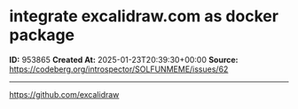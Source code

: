 # integrate excalidraw.com as docker package

**ID:** 953865
**Created At:** 2025-01-23T20:39:30+00:00
**Source:** https://codeberg.org/introspector/SOLFUNMEME/issues/62

---

https://github.com/excalidraw